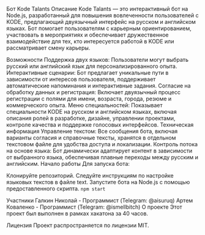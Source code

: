 Бот Kode Talants
Описание
Kode Talants — это интерактивный бот на Node.js, разработанный для повышения вовлеченности пользователей с KODE, предлагающий двуязычный интерфейс на русском и английском языках. Бот помогает пользователям с карьерным ориентированием, участвовать в мероприятиях и обеспечивает дружественное взаимодействие для тех, кто интересуется работой в KODE или рассматривает смену карьеры.

Возможности
Поддержка двух языков: Пользователи могут выбрать русский или английский язык для персонализированного опыта.
Интерактивные сценарии: Бот предлагает уникальные пути в зависимости от интересов пользователя, поддерживает автоматические напоминания и интерактивные задания.
Согласие на обработку данных и регистрация: Включает двуязычный процесс регистрации с полями для имени, возраста, города, резюме и коммерческого опыта.
Меню специальностей: Показывает специальности KODE на русском и английском языках, включая описания ролей в разработке, дизайне, управлении проектами, контроле качества и поддержке голосовых интерфейсов.
Техническая информация
Управление текстом: Все сообщения бота, включая варианты согласия и справочные тексты, хранятся в отдельном текстовом файле для удобства доступа и локализации.
Контроль потока на основе языка: Бот динамически адаптирует контент в зависимости от выбранного языка, обеспечивая плавные переходы между русским и английским.
Начало работы
Для запуска бота:

Клонируйте репозиторий.
Следуйте инструкциям по настройке языковых текстов в файле text.
Запустите бота на Node.js с помощью предоставленного скрипта.
`npm start`

Участники
Галкин Николай - Программист (Telegram: @aisuruq)
Артем Коваленко - Программист (Telegram: @ismellbitch)
О проекте
Этот проект был выполнен в рамках хакатона за 40 часов.

Лицензия
Проект распространяется по лицензии MIT.

